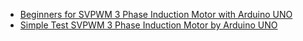 - [Beginners for SVPWM 3 Phase Induction Motor with Arduino UNO](https://youtu.be/RU93KwQ5eLQ)
- [Simple Test SVPWM 3 Phase Induction Motor by Arduino UNO](https://youtu.be/yi_djdU4jJk)

